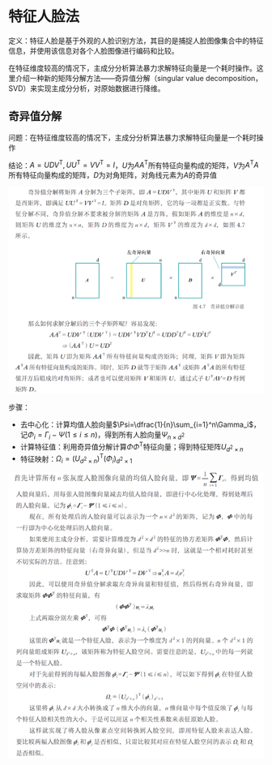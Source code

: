 # 特征人脸法

定义：特征人脸是基于外观的人脸识别方法，其目的是捕捉人脸图像集合中的特征信息，并使用该信息对各个人脸图像进行编码和比较。

在特征维度较高的情况下，主成分分析算法暴力求解特征向量是一个耗时操作。这里介绍一种新的矩阵分解方法——奇异值分解（singular value decomposition，SVD）来实现主成分分析，对原始数据进行降维。

## 奇异值分解

问题：在特征维度较高的情况下，主成分分析算法暴力求解特征向量是一个耗时操作

结论：$A=UDV^\mathsf T,UU^\mathsf T=VV^\mathsf T=I$，$U$为$AA^\mathsf T$所有特征向量构成的矩阵，$V$为$A^\mathsf TA$所有特征向量构成的矩阵，$D$为对角矩阵，对角线元素为$A$的奇异值

![alt text](images/image-4.png)

步骤：

+ 去中心化：计算均值人脸向量$\Psi=\dfrac{1}{n}\sum_{i=1}^n\Gamma_i$，记$\Phi_i=\Gamma_i-\Psi(1\leqslant i\leqslant n)$，得到所有人脸向量$\Psi_{n\times d^2}$
+ 计算特征值：利用奇异值分解计算$\Phi\Phi^\mathsf T$特征向量；得到特征矩阵$U_{d^2\times n}$
+ 特征映射：$\Omega_i=(U_{d^2\times n})^\mathsf T(\Phi_i)_{d^2\times1}$

![alt text](images/image-5.png)